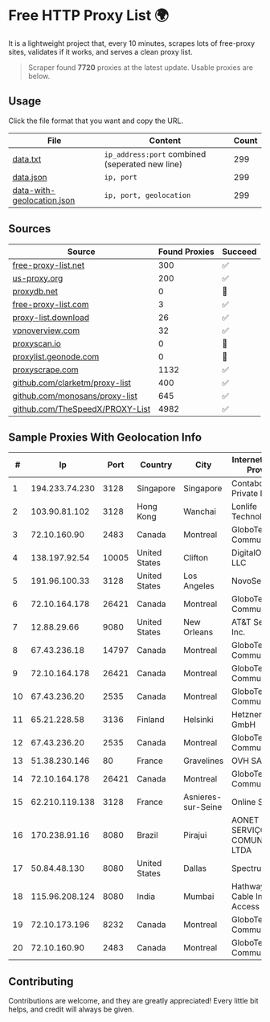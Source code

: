 
# Free HTTP Proxy List 🌍

It is a lightweight project that, every 10 minutes, scrapes lots of free-proxy sites, validates if it works, and serves a clean proxy list.


> Scraper found **7720** proxies at the latest update. Usable proxies are below.

## Usage

Click the file format that you want and copy the URL.


|File|Content|Count|
|----|-------|-----|
|[data.txt](https://raw.githubusercontent.com/themiralay/Proxy-List-World/master/data.txt)|`ip_address:port` combined (seperated new line)|299|
|[data.json](https://raw.githubusercontent.com/themiralay/Proxy-List-World/master/data.json)|`ip, port`|299|
|[data-with-geolocation.json](https://raw.githubusercontent.com/themiralay/Proxy-List-World/master/data-with-geolocation.json)|`ip, port, geolocation`|299|

## Sources

|Source|Found Proxies|Succeed|
|------|-------------|-------|
|[free-proxy-list.net](https://free-proxy-list.net)|300|✅|
|[us-proxy.org](https://www.us-proxy.org)|200|✅|
|[proxydb.net](http://proxydb.net)|0|🚫|
|[free-proxy-list.com](https://free-proxy-list.com/?page=&port=&type%5B%5D=http&type%5B%5D=https&up_time=0&search=Search)|3|✅|
|[proxy-list.download](https://www.proxy-list.download/HTTP)|26|✅|
|[vpnoverview.com](https://vpnoverview.com/privacy/anonymous-browsing/free-proxy-servers)|32|✅|
|[proxyscan.io](https://www.proxyscan.io)|0|🚫|
|[proxylist.geonode.com](https://proxylist.geonode.com/api/proxy-list?limit=300&page=1&sort_by=lastChecked&sort_type=desc&protocols=http,https)|0|🚫|
|[proxyscrape.com](https://api.proxyscrape.com/v2/?request=displayproxies&protocol=http&timeout=10000&country=all&ssl=all&anonymity=all)|1132|✅|
|[github.com/clarketm/proxy-list](https://raw.githubusercontent.com/clarketm/proxy-list/master/proxy-list-raw.txt)|400|✅|
|[github.com/monosans/proxy-list](https://raw.githubusercontent.com/monosans/proxy-list/main/proxies/http.txt)|645|✅|
|[github.com/TheSpeedX/PROXY-List](https://raw.githubusercontent.com/TheSpeedX/PROXY-List/master/http.txt)|4982|✅|


## Sample Proxies With Geolocation Info

|#|Ip|Port|Country|City|Internet Service Provider|
|-|--|----|-------|----|-------------------------|
|1|194.233.74.230|3128|Singapore|Singapore|Contabo Asia Private Limited|
|2|103.90.81.102|3128|Hong Kong|Wanchai|Lonlife Technology Co.|
|3|72.10.160.90|2483|Canada|Montreal|GloboTech Communications|
|4|138.197.92.54|10005|United States|Clifton|DigitalOcean, LLC|
|5|191.96.100.33|3128|United States|Los Angeles|NovoServe B.V.|
|6|72.10.164.178|26421|Canada|Montreal|GloboTech Communications|
|7|12.88.29.66|9080|United States|New Orleans|AT&T Services, Inc.|
|8|67.43.236.18|14797|Canada|Montreal|GloboTech Communications|
|9|72.10.164.178|26421|Canada|Montreal|GloboTech Communications|
|10|67.43.236.20|2535|Canada|Montreal|GloboTech Communications|
|11|65.21.228.58|3136|Finland|Helsinki|Hetzner Online GmbH|
|12|67.43.236.20|2535|Canada|Montreal|GloboTech Communications|
|13|51.38.230.146|80|France|Gravelines|OVH SAS|
|14|72.10.164.178|26421|Canada|Montreal|GloboTech Communications|
|15|62.210.119.138|3128|France|Asnieres-sur-Seine|Online S.A.S.|
|16|170.238.91.16|8080|Brazil|Pirajui|AONET SERVIÇOS DE COMUNICACÃO LTDA|
|17|50.84.48.130|8080|United States|Dallas|Spectrum|
|18|115.96.208.124|8080|India|Mumbai|Hathway IP over Cable Internet Access|
|19|72.10.173.196|8232|Canada|Montreal|GloboTech Communications|
|20|72.10.160.90|2483|Canada|Montreal|GloboTech Communications|



## Contributing

Contributions are welcome, and they are greatly appreciated! Every
little bit helps, and credit will always be given.

